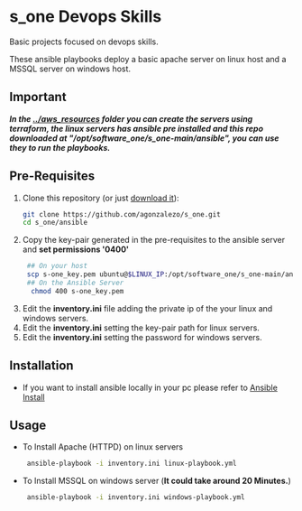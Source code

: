 # s_one Devops Skills
Basic projects focused on devops skills.

These ansible playbooks deploy a basic apache server on linux host and a MSSQL server on windows host.

## Important
***In the [../aws_resources](./aws_resources/) folder you can create the servers using terraform, the linux servers has ansible pre installed and this repo downloaded at "/opt/software_one/s_one-main/ansible", you can use they to run the playbooks.***

## Pre-Requisites
1. Clone this repository (or just [download it](https://github.com/agonzalezo/s_one/archive/refs/heads/main.zip)):
   ```bash
   git clone https://github.com/agonzalezo/s_one.git
   cd s_one/ansible
   ```
1. Copy the key-pair generated in the pre-requisites to the ansible server and **set permissions '0400'**
    ```bash
     ## On your host
     scp s-one_key.pem ubuntu@$LINUX_IP:/opt/software_one/s_one-main/ansible/
     ## On the Ansible Server
      chmod 400 s-one_key.pem
    ```
1. Edit the **inventory.ini** file adding the private ip of the your linux and windows servers.
1. Edit the **inventory.ini** setting the key-pair path for linux servers.
1. Edit the **inventory.ini** setting the password for windows servers.

## Installation
- If you want to install ansible locally in your pc please refer to [Ansible Install](https://docs.ansible.com/ansible/latest/installation_guide/installation_distros.html#installing-ansible-on-ubuntu)
## Usage
- To Install Apache (HTTPD) on linux servers
    ```bash
     ansible-playbook -i inventory.ini linux-playbook.yml
    ```
- To Install MSSQL on windows server (**It could take around 20 Minutes.**) 
    ```bash
     ansible-playbook -i inventory.ini windows-playbook.yml
    ```
